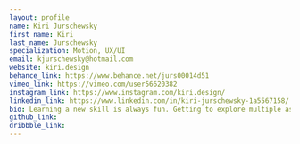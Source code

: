 ```yaml
---
layout: profile 
name: Kiri Jurschewsky
first_name: Kiri
last_name: Jurschewsky
specialization: Motion, UX/UI
email: kjurschewsky@hotmail.com
website: kiri.design
behance_link: https://www.behance.net/jurs00014d51
vimeo_link: https://vimeo.com/user56620382
instagram_link: https://www.instagram.com/kiri.design/
linkedin_link: https://www.linkedin.com/in/kiri-jurschewsky-1a5567158/
bio: Learning a new skill is always fun. Getting to explore multiple aspects is a great adventure, even if only one or two really stick.
github_link: 
dribbble_link: 
---
```

